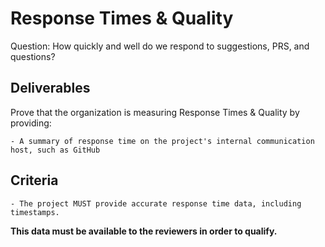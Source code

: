 # Response Times & Quality

Question: How quickly and well do we respond to suggestions, PRS, and questions?

## Deliverables

Prove that the organization is measuring Response Times & Quality by providing:

    - A summary of response time on the project's internal communication host, such as GitHub

## Criteria

    - The project MUST provide accurate response time data, including timestamps.

**This data must be available to the reviewers in order to qualify.**
